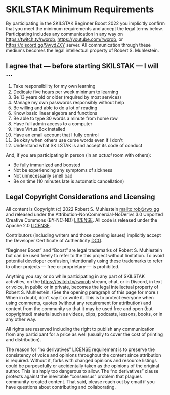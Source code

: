 # SKILSTAK Minimum Requirements

By participating in the SKILSTAK Beginner Boost 2022 you implicitly
confirm that you meet the minimum requirements and accept the legal
terms below. Participating includes any communication in any way on
<https://twitch.tv/rwxrob>, <https://youtube.com/rwxrob>, or
<https://discord.gg/9wydZXY> server. All communication through these
mediums becomes the legal intellectual property of Robert S. Muhlestein.

## I agree that — before starting SKILSTAK — I will …

1.  Take responsibility for my own learning
2.  Dedicate five hours per week minimum to learning
3.  Be 13 years old or older (required by most services)
4.  Manage my own passwords responsibly without help
5.  Be willing and able to do a lot of reading
6.  Know basic linear algebra and functions
7.  Be able to type 30 words a minute from home row
8.  Have full admin access to a computer
9.  Have VirtualBox installed
10. Have an email account that I fully control
11. Be okay when others use curse words even if I don't
12. Understand what SKILSTAK is and accept its code of conduct

And, if you are participating in person (in an *actual* room with
others):

* Be fully immunized and boosted
* Not be experiencing any symptoms of sickness
* Not unnecessarily smell bad
* Be on time (10 minutes late is automatic cancellation)

## Legal Copyright Considerations and Licensing

All content is Copyright (c) 2022 Robert S. Muhlestein
<mailto:rob@rwx.gg> and released under the
Attribution-NonCommercial-NoDerivs 3.0 Unported Creative Commons
(BY-NC-ND) [LICENSE](LICENSE). All code is released under the Apache
2.0 [LICENSE](LICENSE2).

Contributors (including writers and those opening issues) implicitly
accept the Developer Certificate of Authenticity [DCO](DCO).

“Beginner Boost” and “Boost” are legal trademarks of Robert S.
Muhlestein but can be used freely to refer to the this project without
limitation. To avoid potential developer confusion, intentionally using
these trademarks to refer to other projects — free or proprietary — is
prohibited.

Anything you say or do while participating in any part of SKILSTAK
activities, on the <https://twitch.tv/rwxrob> stream, chat, or in
Discord, in text or voice, in public or in private, becomes the legal
intellectual property of Robert S. Muhlestein. (See the opening
paragraph of this page for more.) When in doubt, don't say it or write
it. This is to protect everyone when using comments, quotes (without any
requirement for attribution) and content from the community so that it
may be used free and open (but copyrighted) material such as videos,
clips, podcasts, lessons, books, or in any other way. 

All rights are reserved including the right to publish any communication
from any participant for a price as well (usually to cover the cost of
printing and distribution).

The reason for “no derivatives” LICENSE requirement is to preserve the
consistency of voice and opinions throughout the content since
attribution is required. Without it, forks with changed opinions and
resource listings could be purposefully or accidentally taken as the
opinions of the original author. This is simply too dangerous to allow.
The “no derivatives” clause protects against the inevitable “consensus”
problem that plagues community-created content. That said, please reach
out by email if you have questions about contributing and collaborating.
